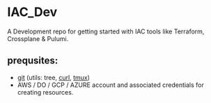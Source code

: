 # IAC_Dev
A Development repo for getting started with IAC tools like Terraform, Crossplane & Pulumi. 

## prequsites:

- [git][git] (utils: tree, [curl][curl], [tmux][tmux])
- AWS / DO / GCP / AZURE account and associated credentials for creating resources.



[git]: https://git-scm.com/book/en/v2/Getting-Started-Installing-Git
[curl]: https://curl.se/
[tmux]: https://github.com/tmux/tmux/wiki

[crossplane]: https://docs.crossplane.io/v1.10/getting-started/install-configure/
[pulumi]: https://www.pulumi.com/docs/get-started/